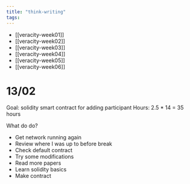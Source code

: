 ```yaml
---
title: "think-writing"
tags: 
---
```


- [[veracity-week01]]
- [[veracity-week02]]
- [[veracity-week03]]
- [[veracity-week04]]
- [[veracity-week05]]
- [[veracity-week06]]

# 13/02
Goal: solidity smart contract for adding participant
Hours: 2.5 * 14 = 35 hours

What do do?
- Get network running again
- Review where I was up to before break
- Check default contract
- Try some modifications
- Read more papers
- Learn solidity basics
- Make contract
